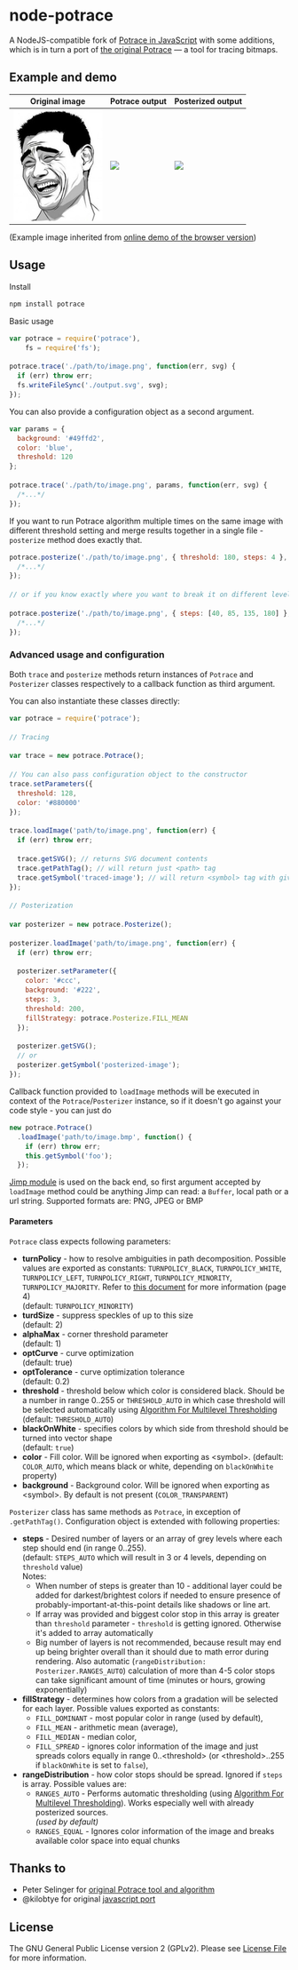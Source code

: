 # node-potrace
A NodeJS-compatible fork of [Potrace in JavaScript](potrace-by-kilobtye) with some additions, which is in turn a port of [the original Potrace](potrace) — a tool for tracing bitmaps.

## Example and demo

| **Original image** | **Potrace output**           | **Posterized output**                   |
|--------------------|------------------------------|-----------------------------------------|
| ![](test/yao.jpg)  | ![](https://cdn.rawgit.com/Iwasawafag/node-potrace/api_changes/test/example-output.svg) | ![](https://cdn.rawgit.com/Iwasawafag/node-potrace/api_changes/test/example-output-posterized.svg) |

(Example image inherited from [online demo of the browser version](potrace-js-demo))

## Usage

Install

```sh
npm install potrace
```

Basic usage

```js
var potrace = require('potrace'),
    fs = require('fs');

potrace.trace('./path/to/image.png', function(err, svg) {
  if (err) throw err;
  fs.writeFileSync('./output.svg', svg);
});
```

You can also provide a configuration object as a second argument.

```js
var params = {
  background: '#49ffd2',
  color: 'blue',
  threshold: 120
};

potrace.trace('./path/to/image.png', params, function(err, svg) {
  /*...*/
});
```

If you want to run Potrace algorithm multiple times on the same image with different threshold setting and merge results together in a single file - `posterize` method does exactly that.

```js
potrace.posterize('./path/to/image.png', { threshold: 180, steps: 4 }, function(err, svg) {
  /*...*/
});

// or if you know exactly where you want to break it on different levels

potrace.posterize('./path/to/image.png', { steps: [40, 85, 135, 180] }, function(err, svg) {
  /*...*/
});
```

### Advanced usage and configuration

Both `trace` and `posterize` methods return instances of `Potrace` and `Posterizer` classes respectively to a callback function as third argument. 

You can also instantiate these classes directly:

```js
var potrace = require('potrace');

// Tracing

var trace = new potrace.Potrace();

// You can also pass configuration object to the constructor
trace.setParameters({
  threshold: 128,
  color: '#880000'
});

trace.loadImage('path/to/image.png', function(err) {
  if (err) throw err;

  trace.getSVG(); // returns SVG document contents
  trace.getPathTag(); // will return just <path> tag
  trace.getSymbol('traced-image'); // will return <symbol> tag with given ID
});

// Posterization

var posterizer = new potrace.Posterize();

posterizer.loadImage('path/to/image.png', function(err) {
  if (err) throw err;
  
  posterizer.setParameter({
    color: '#ccc',
    background: '#222',
    steps: 3,
    threshold: 200,
    fillStrategy: potrace.Posterize.FILL_MEAN
  });
  
  posterizer.getSVG();
  // or
  posterizer.getSymbol('posterized-image');
});
```

Callback function provided to `loadImage` methods will be executed in context of the `Potrace`/`Posterizer` instance, so if it doesn't go against your code style - you can just do

```js
new potrace.Potrace()
  .loadImage('path/to/image.bmp', function() {
    if (err) throw err;
    this.getSymbol('foo');
  });
```

[Jimp module](jimp) is used on the back end, so first argument accepted by `loadImage` method could be anything Jimp can read: a `Buffer`, local path or a url string. Supported formats are: PNG, JPEG or BMP

#### Parameters

`Potrace` class expects following parameters:

- **turnPolicy** - how to resolve ambiguities in path decomposition. Possible values are exported as constants: `TURNPOLICY_BLACK`, `TURNPOLICY_WHITE`, `TURNPOLICY_LEFT`, `TURNPOLICY_RIGHT`, `TURNPOLICY_MINORITY`, `TURNPOLICY_MAJORITY`. Refer to [this document](potrace-algorithm) for more information (page 4)  
  (default: `TURNPOLICY_MINORITY`)
- **turdSize** - suppress speckles of up to this size   
  (default: 2)
- **alphaMax** - corner threshold parameter   
  (default: 1)
- **optCurve** - curve optimization   
  (default: true)
- **optTolerance** - curve optimization tolerance   
  (default: 0.2)
- **threshold** - threshold below which color is considered black.
  Should be a number in range 0..255 or `THRESHOLD_AUTO` in which case threshold will be selected automatically using [Algorithm For Multilevel Thresholding](multilevel-thresholding)  
  (default: `THRESHOLD_AUTO`)  
- **blackOnWhite** - specifies colors by which side from threshold should be turned into vector shape  
  (default: `true`)  
- **color** - Fill color. Will be ignored when exporting as \<symbol\>. (default: `COLOR_AUTO`, which means black or white, depending on `blackOnWhite` property)
- **background** - Background color. Will be ignored when exporting as \<symbol\>. By default is not present (`COLOR_TRANSPARENT`)

`Posterizer` class has same methods as `Potrace`, in exception of `.getPathTag()`. 
Configuration object is extended with following properties:

- **steps** - Desired number of layers or an array of grey levels where each step should end (in range 0..255).  
  (default: `STEPS_AUTO` which will result in 3 or 4 levels, depending on `threshold` value)  
  Notes:  
    - When number of steps is greater than 10 - additional layer could be added for darkest/brightest colors if needed to ensure presence of probably-important-at-this-point details like shadows or line art.
    - If array was provided and biggest color stop in this array is greater than `threshold` parameter - `threshold` is getting ignored. Otherwise it's added to array automatically
    - Big number of layers is not recommended, because result may end up being brighter overall than it should due to math error during rendering. Also automatic (`rangeDistribution: Posterizer.RANGES_AUTO`) calculation of more than 4-5 color stops can take significant amount of time (minutes or hours, growing exponentially)  
- **fillStrategy** - determines how colors from a gradation will be selected for each layer. Possible values exported as constants:  
    - `FILL_DOMINANT` - most popular color in range (used by default), 
    - `FILL_MEAN` - arithmetic mean (average), 
    - `FILL_MEDIAN` - median color, 
    - `FILL_SPREAD` - ignores color information of the image and just spreads colors equally in range 0..\<threshold\> (or \<threshold\>..255 if `blackOnWhite` is set to `false`),
- **rangeDistribution** - how color stops should be spread. Ignored if `steps` is array. Possible values are:
    - `RANGES_AUTO` - Performs automatic thresholding (using [Algorithm For Multilevel Thresholding](multilevel-thresholding)). Works especially well with already posterized sources.  
      *(used by default)*
    - `RANGES_EQUAL` - Ignores color information of the image and breaks available color space into equal chunks 
    
## Thanks to

- Peter Selinger for [original Potrace tool and algorithm](potrace)
- @kilobtye for original [javascript port](potrace-by-kilobtye)

## License

The GNU General Public License version 2 (GPLv2). Please see [License File](LICENSE) for more information.

[potrace]: http://potrace.sourceforge.net/
[potrace-algorithm]: http://potrace.sourceforge.net/potrace.pdf
[multilevel-thresholding]: http://www.iis.sinica.edu.tw/page/jise/2001/200109_01.pdf
[potrace-by-kilobtye]: https://github.com/kilobtye/potrace
[potrace-js-demo]: http://kilobtye.github.io/potrace/
[jimp]: https://github.com/oliver-moran/jimp